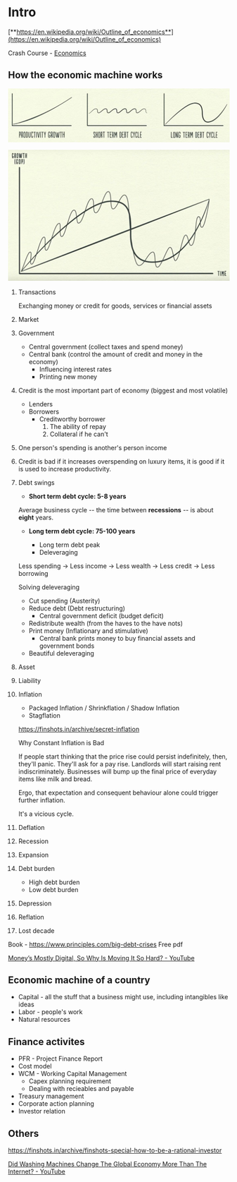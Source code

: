 # Intro

[**https://en.wikipedia.org/wiki/Outline_of_economics**](https://en.wikipedia.org/wiki/Outline_of_economics)

Crash Course - [Economics](https://www.youtube.com/playlist?list=PL8dPuuaLjXtPNZwz5_o_5uirJ8gQXnhEO)

## How the economic machine works

![image](../media/eco-Intro-image1.jpg)

![image](../media/eco-Intro-image2.jpg)

1. Transactions

    Exchanging money or credit for goods, services or financial assets

2. Market
3. Government

   - Central government (collect taxes and spend money)
   - Central bank (control the amount of credit and money in the economy)
       - Influencing interest rates
       - Printing new money

4. Credit is the most important part of economy (biggest and most volatile)

   - Lenders
   - Borrowers
       - Creditworthy borrower
            1. The ability of repay
            2. Collateral if he can't

5. One person's spending is another's person income

6. Credit is bad if it increases overspending on luxury items, it is good if it is used to increase productivity.

7. Debt swings

   - **Short term debt cycle: 5-8 years**

    Average business cycle -- the time between **recessions** -- is about **eight** years.

   - **Long term debt cycle: 75-100 years**

      - Long term debt peak
      - Deleveraging

    Less spending -> Less income -> Less wealth -> Less credit -> Less borrowing

    Solving deleveraging

      - Cut spending (Austerity)
      - Reduce debt (Debt restructuring)
          - Central government deficit (budget deficit)
      - Redistribute wealth (from the haves to the have nots)
      - Print money (Inflationary and stimulative)
          - Central bank prints money to buy financial assets and government bonds
      - Beautiful deleveraging

8. Asset
9. Liability
10. Inflation
    - Packaged Inflation / Shrinkflation / Shadow Inflation
    - Stagflation

    <https://finshots.in/archive/secret-inflation>

    Why Constant Inflation is Bad

    If people start thinking that the price rise could persist indefinitely, then, they'll panic. They'll ask for a pay rise. Landlords will start raising rent indiscriminately. Businesses will bump up the final price of everyday items like milk and bread.

    Ergo, that expectation and consequent behaviour alone could trigger further inflation.

    It's a vicious cycle.

11. Deflation
12. Recession
13. Expansion
14. Debt burden

    - High debt burden
    - Low debt burden

15. Depression
16. Reflation
17. Lost decade

Book - <https://www.principles.com/big-debt-crises> Free pdf

[Money’s Mostly Digital, So Why Is Moving It So Hard? - YouTube](https://www.youtube.com/watch?v=8xzINLykprA&ab_channel=WendoverProductions)

## Economic machine of a country

- Capital - all the stuff that a business might use, including intangibles like ideas
- Labor - people's work
- Natural resources

## Finance activites

- PFR - Project Finance Report
- Cost model
- WCM - Working Capital Management
  - Capex planning requirement
  - Dealing with recieables and payable
- Treasury management
- Corporate action planning
- Investor relation

## Others

<https://finshots.in/archive/finshots-special-how-to-be-a-rational-investor>

[Did Washing Machines Change The Global Economy More Than The Internet? - YouTube](https://www.youtube.com/watch?v=_gvsz_vc7B0)
